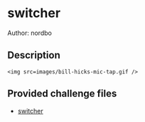 # switcher
Author: nordbo
## Description
```
<img src=images/bill-hicks-mic-tap.gif />

```
## Provided challenge files
* [switcher](switcher)
